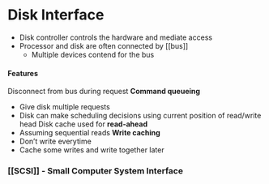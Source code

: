 # Disk Interface
* Disk controller controls the hardware and mediate access
* Processor and disk are often connected by [[bus]]
	* Multiple devices contend for the bus
#### Features
Disconnect from bus during request
**Command queueing**
* Give disk multiple requests
* Disk can make scheduling decisions using current position of read/write head
Disk cache used for **read-ahead**
* Assuming sequential reads
**Write caching**
* Don’t write everytime
* Cache some writes and write together later

### [[SCSI]] - Small Computer System Interface

